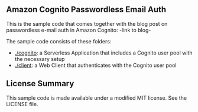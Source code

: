 ## Amazon Cognito Passwordless Email Auth

This is the sample code that comes together with the blog post on passwordless e-mail auth in Amazon Cognito: -link to blog-

The sample code consists of these folders:

- [./cognito](./cognito): a Serverless Application that includes a Cognito user pool with the necessary setup
- [./client](./client): a Web Client that authenticates with the Cognito user pool

## License Summary

This sample code is made available under a modified MIT license. See the LICENSE file.
